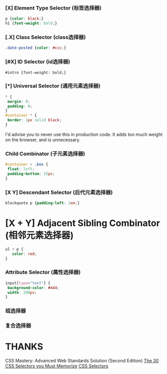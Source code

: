 ### [X] Element Type Selector (标签选择器)
```css
p {color: black;}
h1 {font-weight: bold;}
```

### [.X] Class Selector (class选择器)
```css
.date-posted {color: #ccc;}
```

### [#X] ID Selector (id选择器)
```csss
#intro {font-weight: bold;}
```

### [*] Universal Selector (通用元素选择器)
```css
* {
 margin: 0;
 padding: 0;
}
#container * {
 border: 1px solid black;
}
```
I'd advise you to never use this in production code. It adds too much weight on the browser, and is unnecessary.

### Child Combinator (子元素选择器)
```css
#container > .box {
 float: left;
 padding-bottom: 15px;
}
```

### [X Y] Descendant Selector (后代元素选择器)
```css
blockquote p {padding-left: 2em;}
```

# [X + Y] Adjacent Sibling Combinator (相邻元素选择器)
```css
ul + p {
   color: red;
}
```

### Attribute Selector (属性选择器)
```css
input[type="text"] {
 background-color: #444;
 width: 200px;
}
```

### 组选择器


### 复合选择器




# THANKS
CSS Mastery: Advanced Web Standards Solution (Second Edition)
[The 30 CSS Selectors you Must Memorize](http://code.tutsplus.com/tutorials/the-30-css-selectors-you-must-memorize--net-16048)
[CSS Selectors](http://www.sitepoint.com/web-foundations/css-selectors/)

